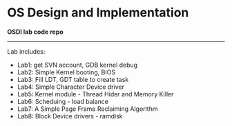 OS Design and Implementation
============================

**OSDI lab code repo**

-----------

Lab includes:

- Lab1: get SVN account, GDB kernel debug
- Lab2: Simple Kernel booting, BIOS
- Lab3: Fill LDT, GDT table to create task
- Lab4: Simple Character Device driver
- Lab5: Kernel module - Thread Hider and Memory Killer
- Lab6: Scheduing - load balance
- Lab7: A Simple Page Frame Reclaiming Algorithm
- Lab8: Block Device drivers - ramdisk
